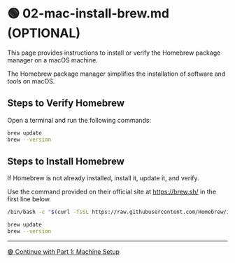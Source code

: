 # 🟢 02-mac-install-brew.md (OPTIONAL)

This page provides instructions to install or verify the Homebrew package manager on a macOS machine.

The Homebrew package manager simplifies the installation of software and tools on macOS.


## Steps to Verify Homebrew

Open a terminal and run the following commands:

```zsh
brew update
brew --version
```

## Steps to Install Homebrew

If Homebrew is not already installed, install it, update it, and verify.

Use the command provided on their official site at <https://brew.sh/> in the first line below.

```zsh
/bin/bash -c "$(curl -fsSL https://raw.githubusercontent.com/Homebrew/install/HEAD/install.sh)"

brew update
brew --version
```

---

[🟢 Continue with Part 1: Machine Setup](MACHINE-SETUP.md)


